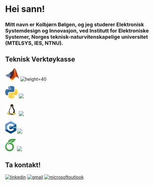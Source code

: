 # Hei sann!

### Mitt navn er Kolbjørn Bølgen, og jeg studerer Elektronisk Systemdesign og Innovasjon, ved Institutt for Elektroniske Systemer, Norges teknisk-naturvitenskapelige universitet (MTELSYS, IES, NTNU).

## Teknisk Verktøykasse

<img src=https://github.com/SkaugJr/SkaugJr/blob/main/Bilder/Matlab_Logo.png height=40 /> ![height=40](https://geps.dev/progress/92)

<img src=https://github.com/SkaugJr/SkaugJr/blob/main/Bilder/Python_logo.png height=40 /> ![](https://geps.dev/progress/83)

<img src=https://github.com/SkaugJr/SkaugJr/blob/main/Bilder/linux_logo.png height=40 /> ![](https://geps.dev/progress/70)

<img src=https://github.com/SkaugJr/SkaugJr/blob/main/Bilder/C%2B%2B_logo.png height=40 /> ![](https://geps.dev/progress/55)

<img src=https://github.com/SkaugJr/SkaugJr/blob/main/Bilder/Overleaf_logo.png height=40 /> ![](https://geps.dev/progress/88)


## Ta kontakt!
[<img src='https://cdn.jsdelivr.net/npm/simple-icons@3.0.1/icons/linkedin.svg' alt='linkedin' height='80'>](https://www.linkedin.com/in/kolbjørn-bølgen-572b942b5//) [<img src='https://cdn.jsdelivr.net/npm/simple-icons@3.0.1/icons/gmail.svg' alt='gmail' height='80'>](mailto:skaugjr@gmail.com) [<img src='https://cdn.jsdelivr.net/npm/simple-icons@3.0.1/icons/microsoftoutlook.svg' alt='microsoftoutlook' height='80'>](mailto:kolbjosk@stud.ntnu.no)
